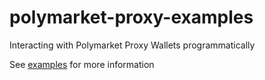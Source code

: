 # polymarket-proxy-examples

Interacting with Polymarket Proxy Wallets programmatically

See [examples](./examples/) for more information